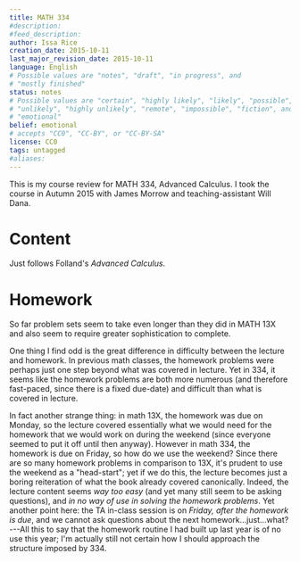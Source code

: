 ```yaml
---
title: MATH 334
#description: 
#feed_description: 
author: Issa Rice
creation_date: 2015-10-11
last_major_revision_date: 2015-10-11
language: English
# Possible values are "notes", "draft", "in progress", and
# "mostly finished"
status: notes
# Possible values are "certain", "highly likely", "likely", "possible",
# "unlikely", "highly unlikely", "remote", "impossible", "fiction", and
# "emotional"
belief: emotional
# accepts "CC0", "CC-BY", or "CC-BY-SA"
license: CC0
tags: untagged
#aliases: 
---
```


This is my course review for MATH 334, Advanced Calculus.
I took the course in Autumn 2015 with James Morrow and teaching-assistant Will Dana.

# Content

Just follows Folland's *Advanced Calculus*.

# Homework

So far problem sets seem to take even longer than they did in MATH 13X and also seem to require greater sophistication to complete.

One thing I find odd is the great difference in difficulty between the lecture and homework.
In previous math classes, the homework problems were perhaps just one step beyond what was covered in lecture.
Yet in 334, it seems like the homework problems are both more numerous (and therefore fast-paced, since there is a fixed due-date) and difficult than what is covered in lecture.

In fact another strange thing: in math 13X, the homework was due on Monday, so the lecture covered essentially what we would need for the homework that we would work on during the weekend (since everyone seemed to put it off until then anyway).
However in math 334, the homework is due on Friday, so how do we use the weekend?
Since there are so many homework problems in comparison to 13X, it's prudent to use the weekend as a "head-start"; yet if we do this, the lecture becomes just a boring reiteration of what the book already covered canonically.
Indeed, the lecture content seems *way too easy* (and yet many still seem to be asking questions), and *in no way of use in solving the homework problems*.
Yet another point here: the TA in-class session is on *Friday, after the homework is due*, and we cannot ask questions about the next homework...just...what?---All this to say that the homework routine I had built up last year is of no use this year; I'm actually still not certain how I should approach the structure imposed by 334. 

